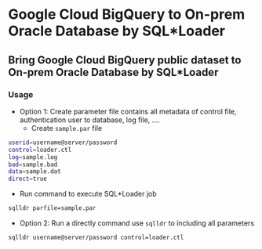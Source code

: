 # Google Cloud BigQuery to On-prem Oracle Database by SQL\*Loader

## Bring Google Cloud BigQuery public dataset to On-prem Oracle Database by SQL\*Loader

### Usage
- Option 1: Create parameter file contains all metadata of control file, authentication user to database, log file, ....
  - Create `sample.par` file
```bash
userid=username@server/password
control=loader.ctl
log=sample.log
bad=sample.bad
data=sample.dat
direct=true
```
- Run command to execute SQL*Loader job
```bash
sqlldr parfile=sample.par
```

- Option 2: Run a directly command use `sqlldr` to including all parameters
```bash
sqlldr username@server/password control=loader.ctl
```
